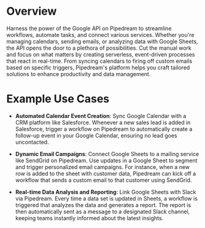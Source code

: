 # Overview

Harness the power of the Google API on Pipedream to streamline workflows, automate tasks, and connect various services. Whether you're managing calendars, sending emails, or analyzing data with Google Sheets, the API opens the door to a plethora of possibilities. Cut the manual work and focus on what matters by creating serverless, event-driven processes that react in real-time. From syncing calendars to firing off custom emails based on specific triggers, Pipedream's platform helps you craft tailored solutions to enhance productivity and data management.

# Example Use Cases

- **Automated Calendar Event Creation**: Sync Google Calendar with a CRM platform like Salesforce. Whenever a new sales lead is added in Salesforce, trigger a workflow on Pipedream to automatically create a follow-up event in your Google Calendar, ensuring no lead goes uncontacted.

- **Dynamic Email Campaigns**: Connect Google Sheets to a mailing service like SendGrid on Pipedream. Use updates in a Google Sheet to segment and trigger personalized email campaigns. For instance, when a new row is added to the sheet with customer data, Pipedream can kick off a workflow that sends a custom email to that customer using SendGrid.

- **Real-time Data Analysis and Reporting**: Link Google Sheets with Slack via Pipedream. Every time a data set is updated in Sheets, a workflow is triggered that analyzes the data and generates a report. The report is then automatically sent as a message to a designated Slack channel, keeping teams instantly informed about the latest insights.
